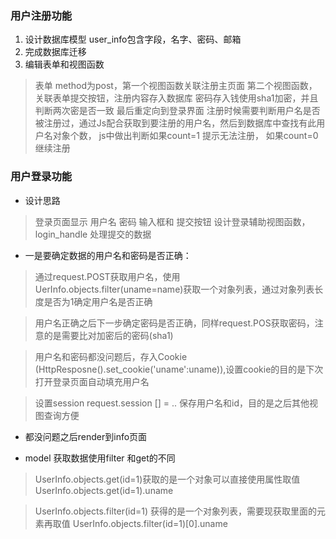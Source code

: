 ### 用户注册功能
1. 设计数据库模型 user_info包含字段，名字、密码、邮箱
2. 完成数据库迁移
3. 编辑表单和视图函数
>  表单 method为post，第一个视图函数关联注册主页面
第二个视图函数，关联表单提交按钮，注册内容存入数据库
> 密码存入钱使用sha1加密，并且判断两次密是否一致
最后重定向到登录界面
> 注册时候需要判断用户名是否被注册过，通过Js配合获取到要注册的用户名，然后到数据库中查找有此用户名对象个数，
> js中做出判断如果count=1 提示无法注册， 如果count=0 继续注册

### 用户登录功能
* 设计思路
>  登录页面显示 用户名 密码 输入框和 提交按钮
>  设计登录辅助视图函数， login_handle 处理提交的数据
*  一是要确定数据的用户名和密码是否正确：

>  通过request.POST获取用户名，使用UerInfo.objects.filter(uname=name)获取一个对象列表，通过对象列表长度是否为1确定用户名是否正确

> 用户名正确之后下一步确定密码是否正确，同样request.POS获取密码，注意的是需要比对加密后的密码(sha1)

> 用户名和密码都没问题后，存入Cookie (HttpResposne().set_cookie('uname':uname)),设置cookie的目的是下次打开登录页面自动填充用户名

> 设置session  request.session [] = .. 保存用户名和id，目的是之后其他视图查询方便


* 都没问题之后render到info页面


* model 获取数据使用filter 和get的不同

>  UserInfo.objects.get(id=1)获取的是一个对象可以直接使用属性取值 UserInfo.objects.get(id=1).uname

> UserInfo.objects.filter(id=1) 获得的是一个对象列表，需要现获取里面的元素再取值
  UserInfo.objects.filter(id=1)[0].uname


